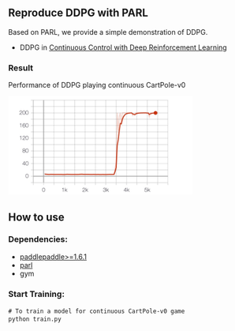 ## Reproduce DDPG with PARL
Based on PARL, we provide a simple demonstration of DDPG.

+ DDPG in
[Continuous Control with Deep Reinforcement Learning](https://arxiv.org/pdf/1509.02971.pdf)

### Result

Performance of DDPG playing continuous CartPole-v0

<p align="left">
<img src="result.jpg" alt="result" height="200"/>
</p>

## How to use
### Dependencies:
+ [paddlepaddle>=1.6.1](https://github.com/PaddlePaddle/Paddle)
+ [parl](https://github.com/PaddlePaddle/PARL)
+ gym


### Start Training:
```
# To train a model for continuous CartPole-v0 game
python train.py
```
